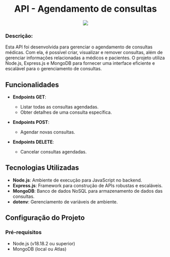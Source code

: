 <div align="center">

# API - Agendamento de consultas

<p align="center"><img src="http://img.shields.io/static/v1?label=STATUS&message=DESENVOLVIMENTO&color=GREEN&style=for-the-badge"/></p> 

</div>

### Descrição:

Esta API foi desenvolvida para gerenciar o agendamento de consultas médicas. Com ela, é possível criar, visualizar e remover consultas, além de gerenciar informações relacionadas a médicos e pacientes. O projeto utiliza Node.js, Express.js e MongoDB para fornecer uma interface eficiente e escalável para o gerenciamento de consultas.

## Funcionalidades

- **Endpoints GET**: 
  - Listar todas as consultas agendadas.
  - Obter detalhes de uma consulta específica.

- **Endpoints POST**:
  - Agendar novas consultas.

- **Endpoints DELETE**:
  - Cancelar consultas agendadas.
 
## Tecnologias Utilizadas

- **Node.js**: Ambiente de execução para JavaScript no backend.
- **Express.js**: Framework para construção de APIs robustas e escaláveis.
- **MongoDB**: Banco de dados NoSQL para armazenamento de dados das consultas.
- **dotenv**: Gerenciamento de variáveis de ambiente.

## Configuração do Projeto

### Pré-requisitos

- Node.js (v18.18.2 ou superior)
- MongoDB (local ou Atlas)
